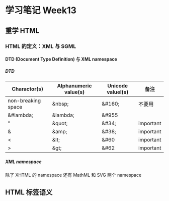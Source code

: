 # 学习笔记 Week13

## 重学 HTML

### HTML 的定义：XML 与 SGML

#### DTD (Document Type Definition) 与 XML namespace

##### DTD

| Charactor(s) | Alphanumeric value(s) | Unicode valueI(s) | 备注 |
| - | - | - | - |
| non-breaking space | \&nbsp; | \&#160; | 不要用 |
| &#lambda; | \&lambda; | \&#955 | |
| &quot; | \&quot; | \&#34; | important |
| &amp; | \&amp; | \&#38; | important |
| &lt; | \&lt; | \&#60 | important |
| &gt; | \&gt; | \&#62 | important |

##### XML namespace

除了 XHTML 的 namespace 还有 MathML 和 SVG 两个 namespace

## HTML 标签语义




